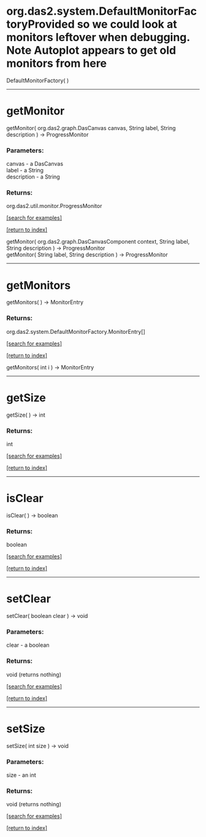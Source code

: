 # org.das2.system.DefaultMonitorFactoryProvided so we could look at monitors leftover when debugging.  Note Autoplot appears to get old monitors from here
DefaultMonitorFactory( )


***
<a name="getMonitor"></a>
# getMonitor
getMonitor( org.das2.graph.DasCanvas canvas, String label, String description ) &rarr; ProgressMonitor



### Parameters:
canvas - a DasCanvas
<br>label - a String
<br>description - a String

### Returns:
org.das2.util.monitor.ProgressMonitor


<a href="https://github.com/autoplot/dev/search?q=getMonitor&unscoped_q=getMonitor">[search for examples]</a>

<a href="https://github.com/autoplot/documentation/blob/master/javadoc/index-all.md">[return to index]</a>

getMonitor( org.das2.graph.DasCanvasComponent context, String label, String description ) &rarr; ProgressMonitor<br>
getMonitor( String label, String description ) &rarr; ProgressMonitor<br>
***
<a name="getMonitors"></a>
# getMonitors
getMonitors(  ) &rarr; MonitorEntry



### Returns:
org.das2.system.DefaultMonitorFactory.MonitorEntry[]


<a href="https://github.com/autoplot/dev/search?q=getMonitors&unscoped_q=getMonitors">[search for examples]</a>

<a href="https://github.com/autoplot/documentation/blob/master/javadoc/index-all.md">[return to index]</a>

getMonitors( int i ) &rarr; MonitorEntry<br>
***
<a name="getSize"></a>
# getSize
getSize(  ) &rarr; int



### Returns:
int


<a href="https://github.com/autoplot/dev/search?q=getSize&unscoped_q=getSize">[search for examples]</a>

<a href="https://github.com/autoplot/documentation/blob/master/javadoc/index-all.md">[return to index]</a>

***
<a name="isClear"></a>
# isClear
isClear(  ) &rarr; boolean



### Returns:
boolean


<a href="https://github.com/autoplot/dev/search?q=isClear&unscoped_q=isClear">[search for examples]</a>

<a href="https://github.com/autoplot/documentation/blob/master/javadoc/index-all.md">[return to index]</a>

***
<a name="setClear"></a>
# setClear
setClear( boolean clear ) &rarr; void



### Parameters:
clear - a boolean

### Returns:
void (returns nothing)


<a href="https://github.com/autoplot/dev/search?q=setClear&unscoped_q=setClear">[search for examples]</a>

<a href="https://github.com/autoplot/documentation/blob/master/javadoc/index-all.md">[return to index]</a>

***
<a name="setSize"></a>
# setSize
setSize( int size ) &rarr; void



### Parameters:
size - an int

### Returns:
void (returns nothing)


<a href="https://github.com/autoplot/dev/search?q=setSize&unscoped_q=setSize">[search for examples]</a>

<a href="https://github.com/autoplot/documentation/blob/master/javadoc/index-all.md">[return to index]</a>


